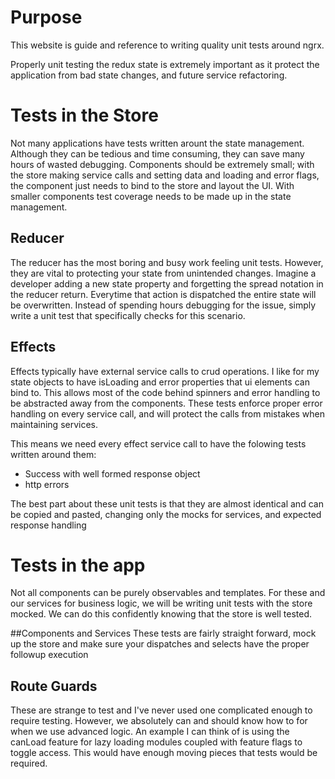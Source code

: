 # Purpose
This website is guide and reference to writing quality unit tests around ngrx. 

Properly unit testing the redux state is extremely important as it protect the application from bad state changes, and future service refactoring.

# Tests in the Store
Not many applications have tests written arount the state management. Although they can be tedious and time consuming, they can save many hours of wasted debugging. Components should be extremely small; with the store making service calls and setting data and loading and error flags, the component just needs to bind to the store and layout the UI. With smaller components test coverage needs to be made up in the state management.

## Reducer
The reducer has the most boring and busy work feeling unit tests. However, they are vital to protecting your state from unintended changes. Imagine a developer adding a new state property and forgetting the spread notation in the reducer return. Everytime that action is dispatched the entire state will be overwritten. Instead of spending hours debugging for the issue, simply write a unit test that specifically checks for this scenario.

## Effects
Effects typically have external service calls to crud operations. I like for my state objects to have isLoading and error properties that ui elements can bind to. This allows most of the code behind spinners and error handling to be abstracted away from the components. These tests enforce proper error handling on every service call, and will protect the calls from mistakes when maintaining services.

This means we need every effect service call to have the folowing tests written around them: 
* Success  with well formed response object
* http errors

The best part about these unit tests is that they are almost identical and can be copied and pasted, changing only the mocks for services, and expected response handling

# Tests in the app
Not all components can be purely observables and templates. For these and our services for business logic, we will be writing unit tests with the store mocked. We can do this confidently knowing that the store is well tested.

##Components and Services
These tests are fairly straight forward, mock up the store and make sure your dispatches and selects have the proper followup execution

## Route Guards
These are strange to test and I've never used one complicated enough to require testing. However, we absolutely can and should know how to for when we use advanced logic. An example I can think of is using the canLoad feature for lazy loading modules coupled with feature flags to toggle access. This would have enough moving pieces that tests would be required.
